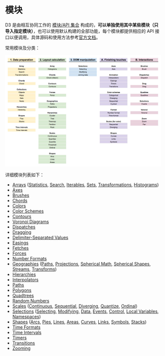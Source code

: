 # 模块
D3 是由相互协同工作的 [模块/API 集合](https://github.com/d3) 构成的，**可以单独使用其中某些模块（只导入指定模块）**，也可以使用默认构建的全部功能，每个模块都提供相应的 API 接口以便调用，具体源码和使用方法参考[官方文档](https://github.com/d3/d3/blob/master/API.md)。

常用模块及分类：

![D3.js 常用模块](_v_images/20201016172620113_14478.png)

详细模块列表如下：

- [Arrays](https://github.com/d3/d3/blob/master/API.md#arrays-d3-array) ([Statistics](https://github.com/d3/d3/blob/master/API.md#statistics), [Search](https://github.com/d3/d3/blob/master/API.md#search), [Iterables](https://github.com/d3/d3/blob/master/API.md#iterables), [Sets](https://github.com/d3/d3/blob/master/API.md#sets), [Transformations](https://github.com/d3/d3/blob/master/API.md#transformations), [Histograms](https://github.com/d3/d3/blob/master/API.md#histograms))
- [Axes](https://github.com/d3/d3/blob/master/API.md#axes-d3-axis)
- [Brushes](https://github.com/d3/d3/blob/master/API.md#brushes-d3-brush)
- [Chords](https://github.com/d3/d3/blob/master/API.md#chords-d3-chord)
- [Colors](https://github.com/d3/d3/blob/master/API.md#colors-d3-color)
- [Color Schemes](https://github.com/d3/d3/blob/master/API.md#color-schemes-d3-scale-chromatic)
- [Contours](https://github.com/d3/d3/blob/master/API.md#contours-d3-contour)
- [Voronoi Diagrams](https://github.com/d3/d3/blob/master/API.md#voronoi-diagrams-d3-delaunay)
- [Dispatches](https://github.com/d3/d3/blob/master/API.md#dispatches-d3-dispatch)
- [Dragging](https://github.com/d3/d3/blob/master/API.md#dragging-d3-drag)
- [Delimiter-Separated Values](https://github.com/d3/d3/blob/master/API.md#delimiter-separated-values-d3-dsv)
- [Easings](https://github.com/d3/d3/blob/master/API.md#easings-d3-ease)
- [Fetches](https://github.com/d3/d3/blob/master/API.md#fetches-d3-fetch)
- [Forces](https://github.com/d3/d3/blob/master/API.md#forces-d3-force)
- [Number Formats](https://github.com/d3/d3/blob/master/API.md#number-formats-d3-format)
- [Geographies](https://github.com/d3/d3/blob/master/API.md#geographies-d3-geo) ([Paths](https://github.com/d3/d3/blob/master/API.md#paths), [Projections](https://github.com/d3/d3/blob/master/API.md#projections), [Spherical Math](https://github.com/d3/d3/blob/master/API.md#spherical-math), [Spherical Shapes](https://github.com/d3/d3/blob/master/API.md#spherical-shapes), [Streams](https://github.com/d3/d3/blob/master/API.md#streams), [Transforms](https://github.com/d3/d3/blob/master/API.md#transforms))
- [Hierarchies](https://github.com/d3/d3/blob/master/API.md#hierarchies-d3-hierarchy)
- [Interpolators](https://github.com/d3/d3/blob/master/API.md#interpolators-d3-interpolate)
- [Paths](https://github.com/d3/d3/blob/master/API.md#paths-d3-path)
- [Polygons](https://github.com/d3/d3/blob/master/API.md#polygons-d3-polygon)
- [Quadtrees](https://github.com/d3/d3/blob/master/API.md#quadtrees-d3-quadtree)
- [Random Numbers](https://github.com/d3/d3/blob/master/API.md#random-numbers-d3-random)
- [Scales](https://github.com/d3/d3/blob/master/API.md#scales-d3-scale) ([Continuous](https://github.com/d3/d3/blob/master/API.md#continuous-scales), [Sequential](https://github.com/d3/d3/blob/master/API.md#sequential-scales), [Diverging](https://github.com/d3/d3/blob/master/API.md#diverging-scales), [Quantize](https://github.com/d3/d3/blob/master/API.md#quantize-scales), [Ordinal](https://github.com/d3/d3/blob/master/API.md#ordinal-scales))
- [Selections](https://github.com/d3/d3/blob/master/API.md#selections-d3-selection) ([Selecting](https://github.com/d3/d3/blob/master/API.md#selecting-elements), [Modifying](https://github.com/d3/d3/blob/master/API.md#modifying-elements), [Data](https://github.com/d3/d3/blob/master/API.md#joining-data), [Events](https://github.com/d3/d3/blob/master/API.md#handling-events), [Control](https://github.com/d3/d3/blob/master/API.md#control-flow), [Local Variables](https://github.com/d3/d3/blob/master/API.md#local-variables), [Namespaces](https://github.com/d3/d3/blob/master/API.md#namespaces))
- [Shapes](https://github.com/d3/d3/blob/master/API.md#shapes-d3-shape) ([Arcs](https://github.com/d3/d3/blob/master/API.md#arcs), [Pies](https://github.com/d3/d3/blob/master/API.md#pies), [Lines](https://github.com/d3/d3/blob/master/API.md#lines), [Areas](https://github.com/d3/d3/blob/master/API.md#areas), [Curves](https://github.com/d3/d3/blob/master/API.md#curves), [Links](https://github.com/d3/d3/blob/master/API.md#links), [Symbols](https://github.com/d3/d3/blob/master/API.md#symbols), [Stacks](https://github.com/d3/d3/blob/master/API.md#stacks))
- [Time Formats](https://github.com/d3/d3/blob/master/API.md#time-formats-d3-time-format)
- [Time Intervals](https://github.com/d3/d3/blob/master/API.md#time-intervals-d3-time)
- [Timers](https://github.com/d3/d3/blob/master/API.md#timers-d3-timer)
- [Transitions](https://github.com/d3/d3/blob/master/API.md#transitions-d3-transition)
- [Zooming](https://github.com/d3/d3/blob/master/API.md#zooming-d3-zoom)


